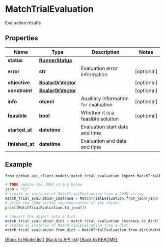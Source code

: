 # MatchTrialEvaluation

Evaluation results

## Properties

Name | Type | Description | Notes
------------ | ------------- | ------------- | -------------
**status** | [**RunnerStatus**](RunnerStatus.md) |  | 
**error** | **str** | Evaluation error information | [optional] 
**objective** | [**ScalarOrVector**](ScalarOrVector.md) |  | [optional] 
**constraint** | [**ScalarOrVector**](ScalarOrVector.md) |  | [optional] 
**info** | **object** | Auxiliary information for evaluation | [optional] 
**feasible** | **bool** | Whether it is a feasible solution | [optional] 
**started_at** | **datetime** | Evaluation start date and time | 
**finished_at** | **datetime** | Evaluation end date and time | 

## Example

```python
from opthub_api_client.models.match_trial_evaluation import MatchTrialEvaluation

# TODO update the JSON string below
json = "{}"
# create an instance of MatchTrialEvaluation from a JSON string
match_trial_evaluation_instance = MatchTrialEvaluation.from_json(json)
# print the JSON string representation of the object
print(MatchTrialEvaluation.to_json())

# convert the object into a dict
match_trial_evaluation_dict = match_trial_evaluation_instance.to_dict()
# create an instance of MatchTrialEvaluation from a dict
match_trial_evaluation_from_dict = MatchTrialEvaluation.from_dict(match_trial_evaluation_dict)
```
[[Back to Model list]](../README.md#documentation-for-models) [[Back to API list]](../README.md#documentation-for-api-endpoints) [[Back to README]](../README.md)


